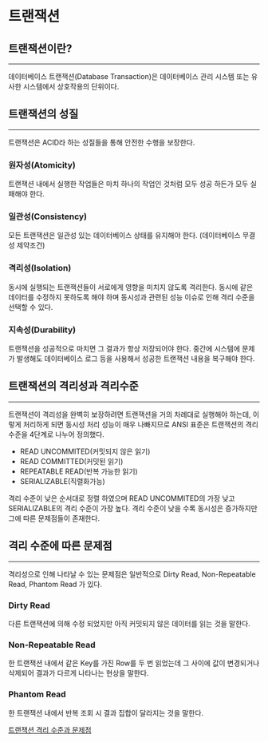 # 트랜잭션

## 트랜잭션이란?

---

데이터베이스 트랜잭션(Database Transaction)은 데이터베이스 관리 시스템 또는 유사한 시스템에서 상호작용의 단위이다.

## 트랜잭션의 성질

---

트랜잭션은 ACID라 하는 성질들을 통해 안전한 수행을 보장한다.

### 원자성(Atomicity)

트랜잭션 내에서 실행한 작업들은 마치 하나의 작업인 것처럼 모두 성공 하든가 모두 실패해야 한다.

### 일관성(Consistency)

모든 트랜잭션은 일관성 있는 데이터베이스 상태를 유지해야 한다. (데이터베이스 무결성 제약조건)

### 격리성(Isolation)

동시에 실행되는 트랜잭션들이 서로에게 영향을 미치지 않도록 격리한다. 
동시에 같은 데이터를 수정하지 못하도록 해야 하며 
동시성과 관련된 성능 이슈로 인해 격리 수준을 선택할 수 있다.

### 지속성(Durability)

트랜잭션을 성공적으로 마치면 그 결과가 항상 저장되어야 한다.
중간에 시스템에 문제가 발생해도 데이터베이스 로그 등을 사용해서 성공한 트랜잭션 내용을 복구해야 한다.

## 트랜잭션의 격리성과 격리수준

---

트랜잭션이 격리성을 완벽히 보장하려면 트랜잭션을 거의 차례대로 실행해야 하는데,
이렇게 처리하게 되면 동시성 처리 성능이 매우 나빠지므로 ANSI 표준은 트랜잭션의 격리수준을 4단계로 나누어 정의했다.

- READ UNCOMMITED(커밋되지 않은 읽기)
- READ COMMITTED(커밋된 읽기)
- REPEATABLE READ(반복 가능한 읽기)
- SERIALIZABLE(직렬화가능)

격리 수준이 낮은 순서대로 정렬 하였으며 READ UNCOMMITED의 가장 낮고 SERIALIZABLE의 격리 수준이 가장 높다. 격리 수준이 낮을 수록 동시성은 증가하지만 그에 따른 문제점들이 존재한다.

## 격리 수준에 따른 문제점

---

격리성으로 인해 나타날 수 있는 문제점은 일반적으로 Dirty Read, Non-Repeatable Read, Phantom Read 가 있다.

### Dirty Read

다른 트랜잭션에 의해 수정 되었지만 아직 커밋되지 않은 데이터를 읽는 것을 말한다.

### Non-Repeatable Read

한 트랜잭션 내에서 같은 Key를 가진 Row를 두 번 읽었는데 그 사이에 값이 변경되거나 삭제되어 결과가 다르게 나타나는 현상을 말한다.

### Phantom Read

한 트랜잭션 내에서 반복 조회 시 결과 집합이 달라지는 것을 말한다.

[트랜잭션 격리 수준과 문제점](https://www.notion.so/660a644ff1944b0e9ed6c85df3cbf6d3)
